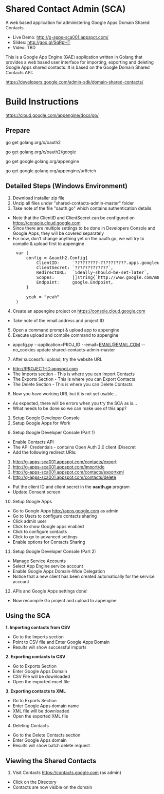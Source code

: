 # Shared Contact Admin (SCA)
A web based application for administering Google Apps Domain Shared Contacts.

* Live Demo: http://g-apps-sca001.appspot.com/
* Slides: http://goo.gl/SqRpHT
* Video: TBD

This is a Google App Engine (GAE) application written in Golang that provides a web based user interface for importing, exporting and deleting Google Apps shared contacts. It is based on the Google Domain Shared Contacts API:

https://developers.google.com/admin-sdk/domain-shared-contacts/

Build Instructions
===========

https://cloud.google.com/appengine/docs/go/

Prepare
-------
  
  go get golang.org/x/oauth2
  
  go get golang.org/x/oauth2/google
  
  go get google.golang.org/appengine
  
  go get google.golang.org/appengine/urlfetch

Detailed Steps (Windows Environment)
---------

1. Download installer zip file
2. Unzip all files under "shared-contacts-admin-master" folder
3. Take note of the file "oauth.go" which contains authentication details
* Note that the ClientID and ClientSecret can be configured on https://console.cloud.google.com
* Since there are multiple settings to be done in Developers Console and Google Apps, they will be covered separately
* For now, don't change anything yet on the oauth.go, we will try to compile & upload first to appengine
<pre>
    var (
        config = &oauth2.Config{
            ClientID:     `?????????-??????????.apps.googleusercontent.com`,
            ClientSecret: `?????????????`,
            RedirectURL:  `ideally-should-be-set-later`,
            Scopes:       []string{`http://www.google.com/m8/feeds/contacts/`},
            Endpoint:     google.Endpoint,
        }
    
        yeah = "yeah"
    )
</pre>

4. Create an appengine project on https://console.cloud.google.com
* Take note of the email address and project ID
5. Open a command prompt & upload app to appengine
6. Execute upload and compile command to appengine
* appcfg.py --application=PROJ_ID --email=EMAIL@EMAIL.COM --no_cookies update shared-contacts-admin-master
7. After successful upload, try the website URL
* http://PROJECT-ID.appspot.com
* The Imports section - This is where you can Import Contacts
* The Exports Section - This is where you can Export Contacts
* The Delete Section - This is where you can Delete Contacts
8. Now you have working URL but it is not yet usable...
* As expected, there will be errors when you try the SCA as is...
* What needs to be done so we can make use of this app? 
1) Setup Google Developer Console 
2) Setup Google Apps for Work

9. Setup Google Developer Console (Part 1)
* Enable Contacts API
* The API Credentials - contains Open Auth 2.0 client ID/secret
* Add the following redirect URIs:
1) http://g-apps-sca001.appspot.com/contacts/export
2) http://g-apps-sca001.appspot.com/import/do
3) http://g-apps-sca001.appspot.com/contacts/exportxml
4) http://g-apps-sca001.appspot.com/contacts/delete
* Put the client ID and client secret in the **oauth.go** program
* Update Consent screen

10. Setup Google Apps
* Go to Google Apps http://apps.google.com as admin
* Go to Users to configure contacts sharing
* Click admin user
* Click to show Google apps enabled
* Click to configure contacts
* Click to go to advanced settings
* Enable options for Contacts Sharing

11. Setup Google Developer Console (Part 2)
* Manage Service Accounts
* Select App Engine service account
* Enable Google Apps Domain-Wide Delegation
* Notice that a new client has been created automatically for the service account

12. APIs and Google Apps settings done!
* Now recompile Go project and upload to appengine

Using the SCA
---------
**1. Importing contacts from CSV**
* Go to the Imports section
* Point to CSV file and Enter Google Apps Domain
* Results will show successful imports

**2. Exporting contacts to CSV**
* Go to Exports Section
* Enter Google Apps Domain
* CSV File will be downloaded
* Open the exported excel file

**3. Exporting contacts to XML**
* Go to Exports Section
* Enter Google Apps domain name
* XML file will be downloaded
* Open the exported XML file

4. Deleting Contacts
* Go to the Delete Contacts section
* Enter Google Apps domain
* Results will show batch delete request

Viewing the Shared Contacts
---------
1. Visit Contacts https://contacts.google.com (as admin)
* Click on the Directory
* Contacts are now visible on the domain